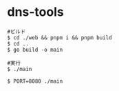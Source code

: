 # dns-tools

```
#ビルド
$ cd ./web && pnpm i && pnpm build
$ cd ..
$ go build -o main

#実行
$ ./main

$ PORT=8080 ./main
```

